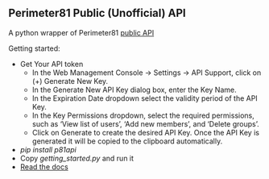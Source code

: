 ## Perimeter81 Public (Unofficial) API

A python wrapper of Perimeter81 [public API](https://support.perimeter81.com/docs/api-getting-started)

Getting started:
- Get Your API token
  - In the Web Management Console -> Settings -> API Support, click on (+) Generate New Key.
  - In the Generate New API Key dialog box, enter the Key Name.
  - In the Expiration Date dropdown select the validity period of the API Key.
  - In the Key Permissions dropdown, select the required permissions, such as ‘View list of users’, ‘Add new members’, and ‘Delete groups’.
  - Click on Generate to create the desired API Key. Once the API Key is generated it will be copied to the clipboard automatically.
- *pip install p81api*
- Copy *getting_started.py* and run it
- [Read the docs](https://vladbekker-p81.github.io/perimeter81-api/)
